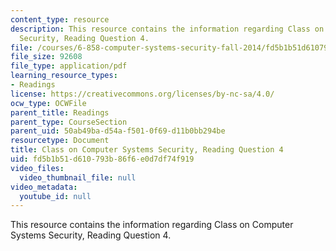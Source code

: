 ```yaml
---
content_type: resource
description: This resource contains the information regarding Class on Computer Systems
  Security, Reading Question 4.
file: /courses/6-858-computer-systems-security-fall-2014/fd5b1b51d610793b86f6e0d7df74f919_MIT6_858F14_Reading4.pdf
file_size: 92608
file_type: application/pdf
learning_resource_types:
- Readings
license: https://creativecommons.org/licenses/by-nc-sa/4.0/
ocw_type: OCWFile
parent_title: Readings
parent_type: CourseSection
parent_uid: 50ab49ba-d54a-f501-0f69-d11b0bb294be
resourcetype: Document
title: Class on Computer Systems Security, Reading Question 4
uid: fd5b1b51-d610-793b-86f6-e0d7df74f919
video_files:
  video_thumbnail_file: null
video_metadata:
  youtube_id: null
---
```

This resource contains the information regarding Class on Computer Systems Security, Reading Question 4.